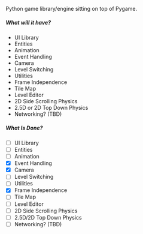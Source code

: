 Python game library/engine sitting on top of Pygame.

##### **What will it have?**

- UI Library
- Entities
- Animation
- Event Handling
- Camera
- Level Switching
- Utilities
- Frame Independence
- Tile Map
- Level Editor
- 2D Side Scrolling Physics
- 2.5D or 2D Top Down Physics
- Networking? (TBD)


##### **What Is Done?**

- [ ] UI Library
- [ ] Entities
- [ ] Animation
- [x] Event Handling
- [x] Camera
- [ ] Level Switching
- [ ] Utilities
- [x] Frame Independence
- [ ] Tile Map
- [ ] Level Editor
- [ ] 2D Side Scrolling Physics
- [ ] 2.5D/2D Top Down Physics
- [ ] Networking? (TBD)
